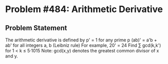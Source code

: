 # Problem #484: Arithmetic Derivative 

## Problem Statement 

The arithmetic derivative is defined by
p' = 1 for any prime p
(ab)' = a'b + ab' for all integers a, b (Leibniz rule)
For example, 20' = 24
Find ∑ gcd(k,k') for 1 < k ≤ 5·1015
Note: gcd(x,y) denotes the greatest common divisor of x and y.
